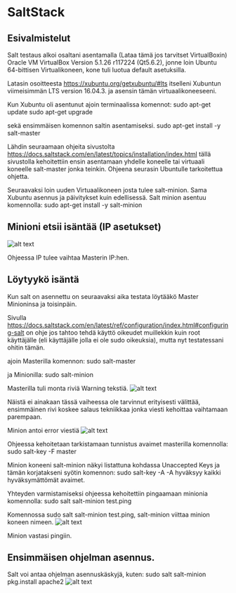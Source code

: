 # SaltStack

## Esivalmistelut

Salt testaus alkoi osaltani asentamalla (Lataa tämä jos tarvitset VirtualBoxin) Oracle VM VirtualBox Version 5.1.26 r117224 (Qt5.6.2),
jonne loin Ubuntu 64-bittisen Virtualikoneen, kone tuli luotua default asetuksilla.

Latasin osoitteesta https://xubuntu.org/getxubuntu/#lts itselleni Xubuntun viimeisimmän LTS version 16.04.3. ja asensin tämän
virtuaalikoneeseeni. 

Kun Xubuntu oli asentunut ajoin terminaalissa komennot:
sudo apt-get update
sudo apt-get upgrade

sekä ensimmäisen komennon saltin asentamiseksi.
sudo apt-get install -y salt-master

Lähdin seuraamaan ohjeita sivustolta https://docs.saltstack.com/en/latest/topics/installation/index.html
tällä sivustolla kehoitettiin ensin asentamaan yhdelle koneelle tai virtuaali koneelle salt-master jonka teinkin.
Ohjeena seurasin Ubuntulle tarkoitettua ohjetta.

Seuraavaksi loin uuden Virtuaalikoneen josta tulee salt-minion.
Sama Xubuntu asennus ja päivitykset kuin edellisessä.
Salt minion asentuu komennolla:
sudo apt-get install -y salt-minion

## Minioni etsii isäntää (IP asetukset)

![alt text](https://github.com/joonaleppalahti/CCM/blob/master/saltimg/saltconf.png "Salt Conf guide")

Ohjeessa IP tulee vaihtaa Masterin IP:hen.

## Löytyykö isäntä

Kun salt on asennettu on seuraavaksi aika testata löytääkö Master Minioninsa ja toisinpäin.

Sivulla https://docs.saltstack.com/en/latest/ref/configuration/index.html#configuring-salt on ohje jos tahtoo tehdä käyttö oikeudet muillekkin kuin root käyttäjälle (eli käyttäjälle jolla ei ole sudo oikeuksia), mutta nyt testatessani ohitin tämän.

ajoin Masterilla komennon:
sudo salt-master
 
ja Minionilla:
sudo salt-minion

Masterilla tuli monta riviä Warning tekstiä.
![alt text](https://github.com/joonaleppalahti/CCM/blob/master/saltimg/saltwarnings.png "Salt warning messages")

Näistä ei ainakaan tässä vaiheessa ole tarvinnut erityisesti välittää, ensimmäinen rivi koskee salaus tekniikkaa jonka viesti kehoittaa vaihtamaan parempaan.

Minion antoi error viestiä 
![alt text](https://github.com/joonaleppalahti/CCM/blob/master/saltimg/minionwarnings.png "Salt warning messages")


Ohjeessa kehoitetaan tarkistamaan tunnistus avaimet masterilla komennolla:
sudo salt-key -F master

Minion koneeni salt-minion näkyi listattuna kohdassa Unaccepted Keys ja tämän korjatakseni syötin komennon:
sudo salt-key -A
-A hyväksyy kaikki hyväksymättömät avaimet.

Yhteyden varmistamiseksi ohjeessa kehoitettiin pingaamaan minionia komennolla:
sudo salt salt-minion test.ping

Komennossa  sudo salt salt-minion test.ping, salt-minion viittaa minion koneen nimeen.
![alt text](https://github.com/joonaleppalahti/CCM/blob/master/saltimg/saltminiontrue.png "Ping")

Minion vastasi pingiin.

## Ensimmäisen ohjelman asennus.

Salt voi antaa ohjelman asennuskäskyjä, kuten:
sudo salt salt-minion pkg.install apache2
![alt text](https://github.com/joonaleppalahti/CCM/blob/master/saltimg/saltinstall.png "Istalling something via salt")


